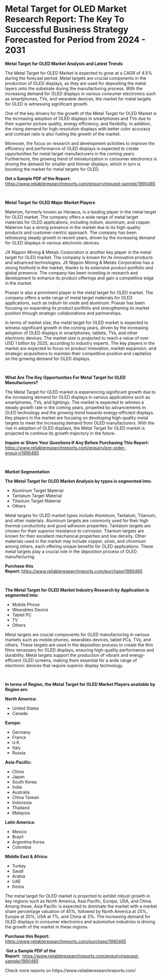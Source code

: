 <p><h1>Metal Target for OLED Market Research Report: The Key To Successful Business Strategy Forecasted for Period from 2024 - 2031</h1></p><p><strong>Metal Target for OLED Market Analysis and Latest Trends</strong></p>
<p><p>The Metal Target for OLED Market is expected to grow at a CAGR of 4.5% during the forecast period. Metal targets are crucial components in the production of OLED displays, as they are used for depositing the metal layers onto the substrate during the manufacturing process. With the increasing demand for OLED displays in various consumer electronics such as smartphones, TVs, and wearable devices, the market for metal targets for OLED is witnessing significant growth.</p><p>One of the key drivers for the growth of the Metal Target for OLED Market is the increasing adoption of OLED displays in smartphones and TVs due to their superior picture quality, energy efficiency, and flexibility. In addition, the rising demand for high-resolution displays with better color accuracy and contrast ratio is also fueling the growth of the market.</p><p>Moreover, the focus on research and development activities to improve the efficiency and performance of OLED displays is expected to create opportunities for metal target manufacturers in the coming years. Furthermore, the growing trend of miniaturization in consumer electronics is driving the demand for smaller and thinner displays, which in turn is boosting the market for metal targets for OLED.</p></p>
<p><strong>Get a Sample PDF of the Report:&nbsp;</strong> <a href="https://www.reliableresearchreports.com/enquiry/request-sample/1990485">https://www.reliableresearchreports.com/enquiry/request-sample/1990485</a></p>
<p>&nbsp;</p>
<p><strong>Metal Target for OLED Major Market Players</strong></p>
<p><p>Materion, formerly known as Heraeus, is a leading player in the metal target for OLED market. The company offers a wide range of metal target materials for OLED applications, including indium, aluminum, and copper. Materion has a strong presence in the market due to its high-quality products and customer-centric approach. The company has been witnessing steady growth in recent years, driven by the increasing demand for OLED displays in various electronic devices.</p><p>JX Nippon Mining & Metals Corporation is another key player in the metal target for OLED market. The company is known for its innovative products and advanced technologies. JX Nippon Mining & Metals Corporation has a strong foothold in the market, thanks to its extensive product portfolio and global presence. The company has been investing in research and development to enhance its product offerings and gain a competitive edge in the market.</p><p>Praxair is also a prominent player in the metal target for OLED market. The company offers a wide range of metal target materials for OLED applications, such as indium tin oxide and aluminum. Praxair has been focusing on expanding its product portfolio and strengthening its market position through strategic collaborations and partnerships.</p><p>In terms of market size, the metal target for OLED market is expected to witness significant growth in the coming years, driven by the increasing adoption of OLED displays in smartphones, tablets, TVs, and other electronic devices. The market size is projected to reach a value of over USD 1 billion by 2025, according to industry experts. The key players in the market are expected to focus on product innovation, market expansion, and strategic acquisitions to maintain their competitive position and capitalize on the growing demand for OLED displays.</p></p>
<p>&nbsp;</p>
<p><strong>What Are The Key Opportunities For Metal Target for OLED Manufacturers?</strong></p>
<p><p>The Metal Target for OLED market is experiencing significant growth due to the increasing demand for OLED displays in various applications such as smartphones, TVs, and lightings. The market is expected to witness a steady growth rate in the coming years, propelled by advancements in OLED technology and the growing trend towards energy-efficient displays. Key players in the market are focusing on developing high-quality metal targets to meet the increasing demand from OLED manufacturers. With the rise in adoption of OLED displays, the Metal Target for OLED market is projected to continue its growth trajectory in the future.</p></p>
<p><strong>Inquire or Share Your Questions If Any Before Purchasing This Report:</strong> <a href="https://www.reliableresearchreports.com/enquiry/pre-order-enquiry/1990485">https://www.reliableresearchreports.com/enquiry/pre-order-enquiry/1990485</a></p>
<p>&nbsp;</p>
<p><strong>Market Segmentation</strong></p>
<p><strong>The Metal Target for OLED Market Analysis by types is segmented into:</strong></p>
<p><ul><li>Aluminum Target Material</li><li>Tantalum Target Material</li><li>Titanium Target Material</li><li>Others</li></ul></p>
<p><p>Metal targets for OLED market types include Aluminum, Tantalum, Titanium, and other materials. Aluminum targets are commonly used for their high thermal conductivity and good adhesion properties. Tantalum targets are chosen for their superior resistance to corrosion. Titanium targets are known for their excellent mechanical properties and low density. Other materials used in the market may include copper, silver, and chromium among others, each offering unique benefits for OLED applications. These metal targets play a crucial role in the deposition process of OLED manufacturing.</p></p>
<p><strong>Purchase this Report:&nbsp;</strong><a href="https://www.reliableresearchreports.com/purchase/1990485">https://www.reliableresearchreports.com/purchase/1990485</a></p>
<p>&nbsp;</p>
<p><strong>The Metal Target for OLED Market Industry Research by Application is segmented into:</strong></p>
<p><ul><li>Mobile Phone</li><li>Wearables Device</li><li>Tablet PC</li><li>TV</li><li>Others</li></ul></p>
<p><p>Metal targets are crucial components for OLED manufacturing in various markets such as mobile phones, wearables devices, tablet PCs, TVs, and others. These targets are used in the deposition process to create the thin films necessary for OLED displays, ensuring high-quality performance and durability. Metal targets support the production of vibrant and energy-efficient OLED screens, making them essential for a wide range of electronic devices that require superior display technology.</p></p>
<p>&nbsp;</p>
<p><strong>In terms of Region, the Metal Target for OLED Market Players available by Region are:</strong></p>
<p>
    <p> <strong> North America: </strong>
        <ul>
            <li>United States</li>
            <li>Canada</li>
        </ul>
        </p> 
    <p> <strong> Europe: </strong>
        <ul>
            <li>Germany</li>
            <li>France</li>
            <li>U.K.</li>
            <li>Italy</li>
            <li>Russia</li>
        </ul>
        </p> 
    <p> <strong> Asia-Pacific: </strong>
        <ul>
            <li>China</li>
            <li>Japan</li>
            <li>South Korea</li>
            <li>India</li>
            <li>Australia</li>
            <li>China Taiwan</li>
            <li>Indonesia</li>
            <li>Thailand</li>
            <li>Malaysia</li>
        </ul>
        </p> 
    <p> <strong> Latin America: </strong>
        <ul>
            <li>Mexico</li>
            <li>Brazil</li>
            <li>Argentina Korea</li>
            <li>Colombia</li>
        </ul>
        </p> 
    <p> <strong> Middle East & Africa: </strong>
        <ul>
            <li>Turkey</li>
            <li>Saudi</li>
            <li>Arabia</li>
            <li>UAE</li>
            <li>Korea</li>
        </ul>
    </p>
    </p>
<p><p>The metal target for OLED market is projected to exhibit robust growth in key regions such as North America, Asia Pacific, Europe, USA, and China. Among these, Asia Pacific is expected to dominate the market with a market share percentage valuation of 45%, followed by North America at 25%, Europe at 20%, USA at 7%, and China at 3%. The increasing demand for OLED displays in consumer electronics and automotive industries is driving the growth of the market in these regions.</p></p>
<p><strong>Purchase this Report: </strong><a href="https://www.reliableresearchreports.com/purchase/1990485">https://www.reliableresearchreports.com/purchase/1990485</a></p>
<p>&nbsp;<strong>Get a Sample PDF of the Report:&nbsp;&nbsp;</strong><a href="https://www.reliableresearchreports.com/enquiry/request-sample/1990485">https://www.reliableresearchreports.com/enquiry/request-sample/1990485</a></p>
<p><strong></strong></p>
<p>Check more reports on https://www.reliableresearchreports.com/</p>